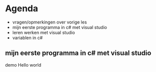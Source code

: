 # Agenda

* vragen/opmerkingen over vorige les
* mijn eerste programma in c# met visual studio
* leren werken met visual studio
* variablen in c#

## mijn eerste programma in c# met visual studio

demo Hello world

